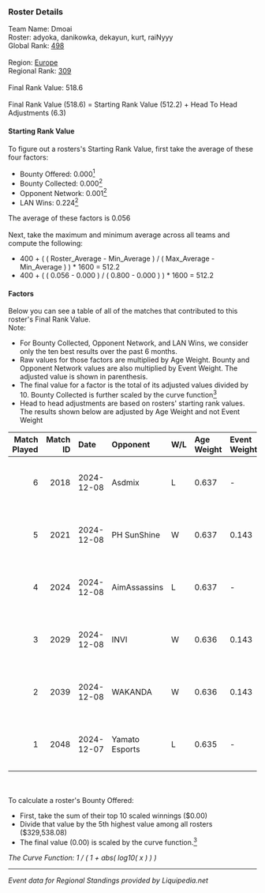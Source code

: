 ### Roster Details<br />
Team Name: Dmoai<br />
Roster: adyoka, danikowka, dekayun, kurt, raiNyyy<br />
Global Rank: [498](../standings_global.md)<br />
<br />
Region: [Europe]( ../standings_europe.md)<br />
Regional Rank: [309]( ../standings_europe.md)<br />
<br />
Final Rank Value:  518.6<br />
<br />
Final Rank Value (518.6) = Starting Rank Value (512.2) + Head To Head Adjustments (6.3)<br />

#### Starting Rank Value<br />
To figure out a rosters's Starting Rank Value, first take the average of these four factors:<br />
- Bounty Offered: 0.000[<sup>1</sup>](#table2)
- Bounty Collected: 0.000[<sup>2</sup>](#table1)
- Opponent Network: 0.001[<sup>2</sup>](#table1)
- LAN Wins: 0.224[<sup>2</sup>](#table1)

The average of these factors is 0.056<br />
<br />
Next, take the maximum and minimum average across all teams and compute the following:<br />
- 400 + ( ( Roster_Average - Min_Average ) / ( Max_Average - Min_Average ) ) * 1600 = 512.2
- 400 + ( ( 0.056 - 0.000 ) / ( 0.800 - 0.000 ) ) * 1600 = 512.2


#### Factors<br />
Below you can see a table of all of the matches that contributed to this roster's Final Rank Value.<br />
Note:<br />

- For Bounty Collected, Opponent Network, and LAN Wins, we consider only the ten best results over the past 6 months.
- Raw values for those factors are multiplied by Age Weight. Bounty and Opponent Network values are also multiplied by Event Weight. The adjusted value is shown in parenthesis.
- The final value for a factor is the total of its adjusted values divided by 10. Bounty Collected is further scaled by the curve function[<sup>3</sup>](#curveFunction)
- Head to head adjustments are based on rosters' starting rank values. The results shown below are adjusted by Age Weight and not Event Weight
<span id="table1"></span><br />


| Match Played | Match ID | Date       | Opponent       | W/L | Age Weight | Event Weight | Bounty Collected | Opponent Network | LAN Wins  | H2H Adj. | Roster                                    |
| -: | -: | :- | :- | :- | :- | :- | :- | :- | :- | -: | :- |
|            6 |     2018 | 2024-12-08 | Asdmix         | L   | 0.637      | -            | -                | -                | -         |    -7.30 | adyoka, danikowka, dekayun, kurt, raiNyyy |
|            5 |     2021 | 2024-12-08 | PH SunShine    | W   | 0.637      | 0.143        | 0.000 (0.000)    | 0.060 (0.005)    | 1 (0.637) |    11.31 | adyoka, danikowka, dekayun, kurt, raiNyyy |
|            4 |     2024 | 2024-12-08 | AimAssassins   | L   | 0.637      | -            | -                | -                | -         |    -1.65 | adyoka, danikowka, dekayun, kurt, raiNyyy |
|            3 |     2029 | 2024-12-08 | INVI           | W   | 0.636      | 0.143        | 0.000 (0.000)    | 0.030 (0.003)    | 1 (0.636) |     7.92 | adyoka, danikowka, dekayun, kurt, raiNyyy |
|            2 |     2039 | 2024-12-08 | WAKANDA        | W   | 0.636      | 0.143        | 0.000 (0.000)    | 0.000 (0.000)    | 1 (0.636) |     6.91 | adyoka, danikowka, dekayun, kurt, raiNyyy |
|            1 |     2048 | 2024-12-07 | Yamato Esports | L   | 0.635      | -            | -                | -                | -         |   -10.85 | adyoka, danikowka, dekayun, kurt, raiNyyy |

<br />
<span id="table2"></span><br />
To calculate a roster's Bounty Offered:<br />

- First, take the sum of their top 10 scaled winnings ($0.00)
- Divide that value by the 5th highest value among all rosters ($329,538.08)
- The final value (0.00) is scaled by the curve function.[<sup>3</sup>](#curveFunction)

<span id="curveFunction"></span>_The Curve Function: 1 / ( 1 + abs( log10( x ) ) )_<br />

---
_Event data for Regional Standings provided by Liquipedia.net_<br />
